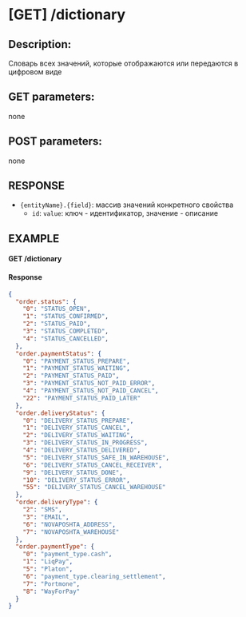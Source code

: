 # [GET] /dictionary
## Description: 
Словарь всех значений, которые отображаются или передаются в цифровом виде
## GET parameters:
none
## POST parameters:
none
## RESPONSE
- `{entityName}.{field}`: массив значений конкретного свойства 
  - `id`: `value`: ключ - идентификатор, значение - описание
## EXAMPLE
#### GET /dictionary

#### Response
```json
{
  "order.status": {
    "0": "STATUS_OPEN",
    "1": "STATUS_CONFIRMED",
    "2": "STATUS_PAID",
    "3": "STATUS_COMPLETED",
    "4": "STATUS_CANCELLED",
  },
  "order.paymentStatus": {
    "0": "PAYMENT_STATUS_PREPARE",
    "1": "PAYMENT_STATUS_WAITING",
    "2": "PAYMENT_STATUS_PAID",
    "3": "PAYMENT_STATUS_NOT_PAID_ERROR",
    "4": "PAYMENT_STATUS_NOT_PAID_CANCEL",
    "22": "PAYMENT_STATUS_PAID_LATER"
  },
  "order.deliveryStatus": {
    "0": "DELIVERY_STATUS_PREPARE",
    "1": "DELIVERY_STATUS_CANCEL",
    "2": "DELIVERY_STATUS_WAITING",
    "3": "DELIVERY_STATUS_IN_PROGRESS",
    "4": "DELIVERY_STATUS_DELIVERED",
    "5": "DELIVERY_STATUS_SAFE_IN_WAREHOUSE",
    "6": "DELIVERY_STATUS_CANCEL_RECEIVER",
    "9": "DELIVERY_STATUS_DONE",
    "10": "DELIVERY_STATUS_ERROR",
    "55": "DELIVERY_STATUS_CANCEL_WAREHOUSE"
  },
  "order.deliveryType": {
    "2": "SMS",
    "3": "EMAIL",
    "6": "NOVAPOSHTA_ADDRESS",
    "7": "NOVAPOSHTA_WAREHOUSE"
  },
  "order.paymentType": {
    "0": "payment_type.cash",
    "1": "LiqPay",
    "5": "Platon",
    "6": "payment_type.clearing_settlement",
    "7": "Portmone",
    "8": "WayForPay"
  }
}
```
